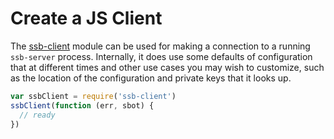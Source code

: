 # Create a JS Client

The [ssb-client](https://github.com/ssbc/ssb-client) module can be used for making a connection to a running `ssb-server` process. Internally, it does use some defaults of configuration that at different times and other use cases you may wish to customize, such as the location of the configuration and private keys that it looks up.

```js
var ssbClient = require('ssb-client')
ssbClient(function (err, sbot) {
  // ready
})
```
